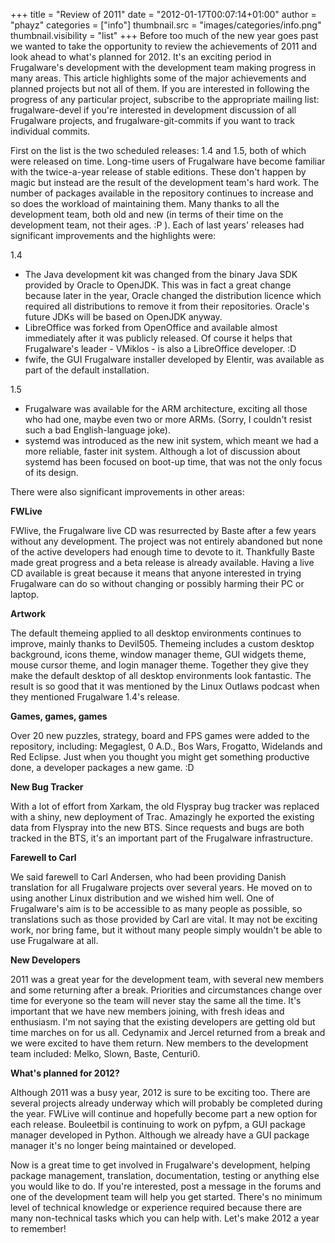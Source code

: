 +++
title = "Review of 2011"
date = "2012-01-17T00:07:14+01:00"
author = "phayz"
categories = ["info"]
thumbnail.src = "images/categories/info.png"
thumbnail.visibility = "list"
+++
Before too much of the new year goes past we wanted to take the opportunity to review the achievements of 2011 and look ahead to what's planned for 2012. It's an exciting period in Frugalware's development with the development team making progress in many areas. This article highlights some of the major achievements and planned projects but not all of them. If you are interested in following the progress of any particular project, subscribe to the appropriate mailing list: frugalware-devel if you're interested in development discussion of all Frugalware projects, and frugalware-git-commits if you want to track individual commits.  
  


First on the list is the two scheduled releases: 1.4 and 1.5, both of which were released on time. Long-time users of Frugalware have become familiar with the twice-a-year release of stable editions. These don't happen by magic but instead are the result of the development team's hard work. The number of packages available in the repository continues to increase and so does the workload of maintaining them. Many thanks to all the development team, both old and new (in terms of their time on the development team, not their ages. :P ). Each of last years' releases had significant improvements and the highlights were:  
  


1.4  

* The Java development kit was changed from the binary Java SDK provided by Oracle to OpenJDK. This was in fact a great change because later in the year, Oracle changed the distribution licence which required all distributions to remove it from their repositories. Oracle's future JDKs will be based on OpenJDK anyway.
* LibreOffice was forked from OpenOffice and available almost immediately after it was publicly released. Of course it helps that Frugalware's leader - VMiklos - is also a LibreOffice developer. :D
* fwife, the GUI Frugalware installer developed by Elentir, was available as part of the default installation.



1.5  

* Frugalware was available for the ARM architecture, exciting all those who had one, maybe even two or more ARMs. (Sorry, I couldn't resist such a bad English-language joke).
* systemd was introduced as the new init system, which meant we had a more reliable, faster init system. Although a lot of discussion about systemd has been focused on boot-up time, that was not the only focus of its design.



There were also significant improvements in other areas:  
  

**FWLive**  
  


FWlive, the Frugalware live CD was resurrected by Baste after a few years without any development. The project was not entirely abandoned but none of the active developers had enough time to devote to it. Thankfully Baste made great progress and a beta release is already available. Having a live CD available is great because it means that anyone interested in trying Frugalware can do so without changing or possibly harming their PC or laptop.  
  

**Artwork**  
  


The default themeing applied to all desktop environments continues to improve, mainly thanks to Devil505. Themeing includes a custom desktop background, icons theme, window manager theme, GUI widgets theme, mouse cursor theme, and login manager theme. Together they give they make the default desktop of all desktop environments look fantastic. The result is so good that it was mentioned by the Linux Outlaws podcast when they mentioned Frugalware 1.4's release.  
  

**Games, games, games**  
  


Over 20 new puzzles, strategy, board and FPS games were added to the repository, including: Megaglest, 0 A.D., Bos Wars, Frogatto, Widelands and Red Eclipse. Just when you thought you might get something productive done, a developer packages a new game. :D  
  

**New Bug Tracker**  
  


With a lot of effort from Xarkam, the old Flyspray bug tracker was replaced with a shiny, new deployment of Trac. Amazingly he exported the existing data from Flyspray into the new BTS. Since requests and bugs are both tracked in the BTS, it's an important part of the Frugalware infrastructure.  
  

**Farewell to Carl**  
  


We said farewell to Carl Andersen, who had been providing Danish translation for all Frugalware projects over several years. He moved on to using another Linux distribution and we wished him well. One of Frugalware's aim is to be accessible to as many people as possible, so translations such as those provided by Carl are vital. It may not be exciting work, nor bring fame, but it without many people simply wouldn't be able to use Frugalware at all.  
  

**New Developers**  
  


2011 was a great year for the development team, with several new members and some returning after a break. Priorities and circumstances change over time for everyone so the team will never stay the same all the time. It's important that we have new members joining, with fresh ideas and enthusiasm. I'm not saying that the existing developers are getting old but time marches on for us all. Cedynamix and Jercel returned from a break and we were excited to have them return. New members to the development team included: Melko, Slown, Baste, Centuri0.  
  

**What's planned for 2012?**  
  


Although 2011 was a busy year, 2012 is sure to be exciting too. There are several projects already underway which will probably be completed during the year. FWLive will continue and hopefully become part a new option for each release. Bouleetbil is continuing to work on pyfpm, a GUI package manager developed in Python. Although we already have a GUI package manager it's no longer being maintained or developed.  
  


Now is a great time to get involved in Frugalware's development, helping package management, translation, documentation, testing or anything else you would like to do. If you're interested, post a message in the forums and one of the development team will help you get started. There's no minimum level of technical knowledge or experience required because there are many non-technical tasks which you can help with. Let's make 2012 a year to remember!